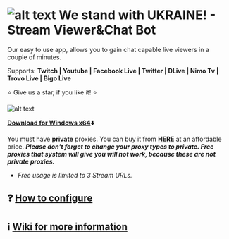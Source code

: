 # ![alt text](https://streamviewerbot.com/images/ukraine.png) We stand with UKRAINE! -  Stream Viewer&Chat Bot

Our easy to use app, allows you to gain chat capable live viewers in a couple of minutes.

Supports: **Twitch | Youtube | Facebook Live | Twitter | DLive | Nimo Tv | Trovo Live | Bigo Live**

:star: Give us a star, if you like it! :star:

![alt text](https://streamviewerbot.com/images/ui3_0.png)

**[Download for Windows x64](https://streamviewerbot.com/Download/win-x64.zip):arrow_down:**

You must have **private** proxies. You can buy it from [**HERE**](https://www.webshare.io/?referral_code=ceuygyx4sir2)
 at an affordable price. ***Please don't forget to change your proxy types to private. Free proxies that system will give you will not work, because these are not private proxies.***
 
* *Free usage is limited to 3 Stream URLs.*

## **:question: [How to configure](https://github.com/gorkemhacioglu/Stream-Viewer-Bot/wiki/Configuration)**
## **:information_source: [Wiki for more information](https://github.com/gorkemhacioglu/Stream-Viewer-Bot/wiki)**
